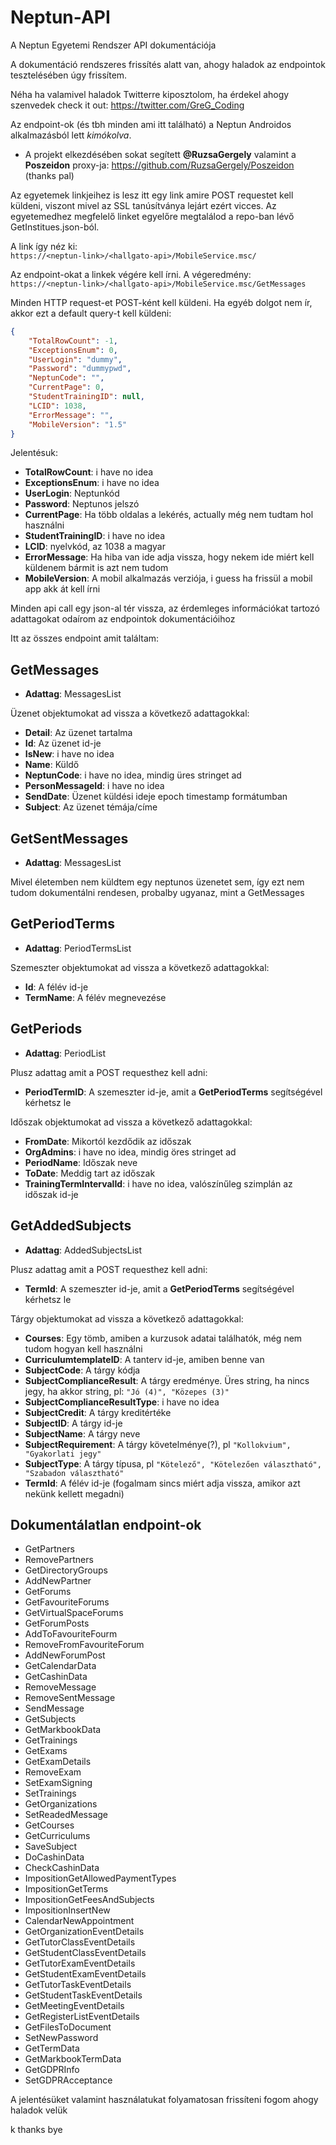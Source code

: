 # Neptun-API
A Neptun Egyetemi Rendszer API dokumentációja

A dokumentáció rendszeres frissítés alatt van, ahogy haladok az endpointok tesztelésében úgy frissítem.

Néha ha valamivel haladok Twitterre kiposztolom, ha érdekel ahogy szenvedek check it out: https://twitter.com/GreG_Coding

Az endpoint-ok (és tbh minden ami itt található) a Neptun Androidos alkalmazásból lett *kimókolva*.

- A projekt elkezdésében sokat segített **@RuzsaGergely** valamint a **Poszeidon** proxy-ja: https://github.com/RuzsaGergely/Poszeidon (thanks pal)

Az egyetemek linkjeihez is lesz itt egy link amire POST requestet kell küldeni, viszont mivel az SSL tanúsítványa lejárt ezért vicces. Az egyetemedhez megfelelő linket egyelőre megtalálod a repo-ban lévő GetInstitues.json-ból.

A link így néz ki: <br>
```https://<neptun-link>/<hallgato-api>/MobileService.msc/```

Az endpoint-okat a linkek végére kell írni. A végeredmény:<br>
```https://<neptun-link>/<hallgato-api>/MobileService.msc/GetMessages```

Minden HTTP request-et POST-ként kell küldeni. Ha egyéb dolgot nem ír, akkor ezt a default query-t kell küldeni:

```json
{
    "TotalRowCount": -1,
    "ExceptionsEnum": 0,
    "UserLogin": "dummy",
    "Password": "dummypwd",
    "NeptunCode": "",
    "CurrentPage": 0,
    "StudentTrainingID": null,
    "LCID": 1038,
    "ErrorMessage": "",
    "MobileVersion": "1.5"
}
```
Jelentésuk:
- **TotalRowCount**: i have no idea
- **ExceptionsEnum**: i have no idea
- **UserLogin**: Neptunkód
- **Password**: Neptunos jelszó
- **CurrentPage**: Ha több oldalas a lekérés, actually még nem tudtam hol használni
- **StudentTrainingID**: i have no idea
- **LCID**: nyelvkód, az 1038 a magyar
- **ErrorMessage**: Ha hiba van ide adja vissza, hogy nekem ide miért kell küldenem bármit is azt nem tudom
- **MobileVersion**: A mobil alkalmazás verziója, i guess ha frissül a mobil app akk át kell írni

Minden api call egy json-al tér vissza, az érdemleges információkat tartozó adattagokat odaírom az endpointok dokumentációihoz

Itt az összes endpoint amit találtam:
## GetMessages
- **Adattag**: MessagesList

[//]: # (endoflist)
    Üzenet objektumokat ad vissza a következő adattagokkal:
- **Detail**: Az üzenet tartalma
- **Id**: Az üzenet id-je
- **IsNew**: i have no idea
- **Name**: Küldő
- **NeptunCode**: i have no idea, mindig üres stringet ad
- **PersonMessageId**: i have no idea
- **SendDate**: Üzenet küldési ideje epoch timestamp formátumban
- **Subject**: Az üzenet témája/címe

## GetSentMessages
- **Adattag**: MessagesList

[//]: # (endoflist)
    Mivel életemben nem küldtem egy neptunos üzenetet sem, így ezt nem tudom dokumentálni rendesen, probalby ugyanaz, mint a GetMessages

## GetPeriodTerms
- **Adattag**: PeriodTermsList

[//]: # (endoflist)
    Szemeszter objektumokat ad vissza a következő adattagokkal:
- **Id**: A félév id-je
- **TermName**: A félév megnevezése

## GetPeriods
- **Adattag**: PeriodList

[//]: # (endoflist)
Plusz adattag amit a POST requesthez kell adni:
- **PeriodTermID**: A szemeszter id-je, amit a **GetPeriodTerms** segítségével kérhetsz le


[//]: # (endoflist)
Időszak objektumokat ad vissza a következő adattagokkal:
- **FromDate**: Mikortól kezdődik az időszak
- **OrgAdmins**: i have no idea, mindig öres stringet ad
- **PeriodName**: Időszak neve
- **ToDate**: Meddig tart az időszak
- **TrainingTermIntervalId**: i have no idea, valószínűleg szimplán az időszak id-je

## GetAddedSubjects
- **Adattag**: AddedSubjectsList

[//]: # (endoflist)
Plusz adattag amit a POST requesthez kell adni:
- **TermId**: A szemeszter id-je, amit a **GetPeriodTerms** segítségével kérhetsz le

[//]: # (endoflist)
Tárgy objektumokat ad vissza a következő adattagokkal:
- **Courses**: Egy tömb, amiben a kurzusok adatai találhatók, még nem tudom hogyan kell használni
- **CurriculumtemplateID**: A tanterv id-je, amiben benne van
- **SubjectCode**: A tárgy kódja
- **SubjectComplianceResult**: A tárgy eredménye. Üres string, ha nincs jegy, ha akkor string, pl: ```"Jó (4)", "Közepes (3)"``` 
- **SubjectComplianceResultType**: i have no idea
- **SubjectCredit**: A tárgy kreditértéke
- **SubjectID**: A tárgy id-je
- **SubjectName**: A tárgy neve
- **SubjectRequirement**: A tárgy követelménye(?), pl ```"Kollokvium", "Gyakorlati jegy"```
- **SubjectType**: A tárgy típusa, pl ```"Kötelező", "Kötelezően választható", "Szabadon választható"```
- **TermId**: A félév id-je (fogalmam sincs miért adja vissza, amikor azt nekünk kellett megadni)

## Dokumentálatlan endpoint-ok
- GetPartners
- RemovePartners
- GetDirectoryGroups
- AddNewPartner
- GetForums
- GetFavouriteForums
- GetVirtualSpaceForums
- GetForumPosts
- AddToFavouriteFourm
- RemoveFromFavouriteForum
- AddNewForumPost
- GetCalendarData
- GetCashinData
- RemoveMessage
- RemoveSentMessage
- SendMessage
- GetSubjects
- GetMarkbookData
- GetTrainings
- GetExams
- GetExamDetails
- RemoveExam
- SetExamSigning
- SetTrainings
- GetOrganizations
- SetReadedMessage
- GetCourses
- GetCurriculums
- SaveSubject
- DoCashinData
- CheckCashinData
- ImpositionGetAllowedPaymentTypes
- ImpositionGetTerms
- ImpositionGetFeesAndSubjects
- ImpositionInsertNew
- CalendarNewAppointment
- GetOrganizationEventDetails
- GetTutorClassEventDetails
- GetStudentClassEventDetails
- GetTutorExamEventDetails
- GetStudentExamEventDetails
- GetTutorTaskEventDetails
- GetStudentTaskEventDetails
- GetMeetingEventDetails
- GetRegisterListEventDetails
- GetFilesToDocument
- SetNewPassword
- GetTermData
- GetMarkbookTermData
- GetGDPRInfo
- SetGDPRAcceptance

A jelentésüket valamint használatukat folyamatosan frissíteni fogom ahogy haladok velük

k thanks bye
